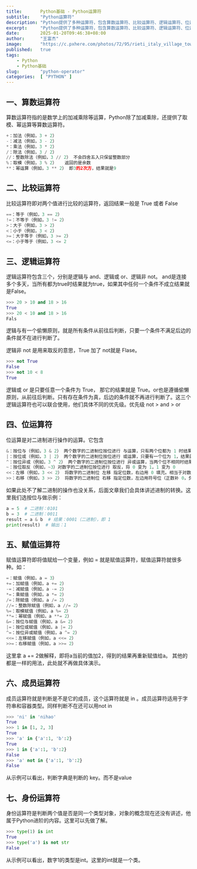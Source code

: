 ```yaml
---
title:       Python基础 - Python运算符
subtitle:    "Python运算符"
description: "Python提供了多种运算符，包含算数运算符、比较运算符、逻辑运算符、位运算符、赋值运算符、成员运算符、身份运算符。通过这些运算符可以完成各种复杂的运算"
excerpt:     "Python提供了多种运算符，包含算数运算符、比较运算符、逻辑运算符、位运算符、赋值运算符、成员运算符、身份运算符。通过这些运算符可以完成各种复杂的运算"
date:        2025-01-20T09:46:38+08:00
author:      "王富杰"
image:       "https://c.pxhere.com/photos/72/95/rieti_italy_village_town_buildings_architecture_sky_clouds-1129514.jpg!d"
published:   true
tags:
    - Python
    - Python基础
slug:        "python-operator"
categories:  [ "PYTHON" ]
---
```


## 一、算数运算符
算数运算符指的是数学上的加减乘除等运算，Python除了加减乘除，还提供了取模、幂运算等算数运算符。
```python
+：加法（例如，3 + 2）
-：减法（例如，3 - 2）
*：乘法（例如，3 * 2）
/：除法（例如，3 / 2）
//：整数除法（例如，3 // 2） 不会四舍五入只保留整数部分
%：取模（例如，3 % 2）   返回的是余数
**：幂运算（例如，3 ** 2） 即3的2次方，结果就是9
```

## 二、比较运算符
比较运算符即对两个值进行比较的运算符，返回结果一般是 True 或者 False
```python
==：等于（例如，3 == 2）
!=：不等于（例如，3 != 2）
>：大于（例如，3 > 2）
<：小于（例如，3 < 2）
>=：大于等于（例如，3 >= 2）
<=：小于等于（例如，3 <= 2
```

## 三、逻辑运算符
逻辑运算符包含三个，分别是逻辑与 and、逻辑或 or、逻辑非 not。  and是连接多个多天，当所有都为true时结果就为true，如果其中任何一个条件不成立结果就是False。
```python
>>> 20 > 10 and 18 > 16
True
>>> 20 < 10 and 18 > 16
Fals
```
逻辑与有一个偷懒原则，就是所有条件从前往后判断，只要一个条件不满足后边的条件就不在进行判断了。

逻辑非 not 是用来取反的意思，True 加了 not就是 Flase。
```python
>>> not True
False
>>> not 10 < 8
True
```
逻辑或 or 是只要任意一个条件为 True， 那它的结果就是 True。or也是遵循偷懒原则，从前往后判断。只有存在条件为真，后边的条件就不再进行判断了。这三个逻辑运算符也可以联合使用，他们具体不同的优先级。优先级 not > and > or

## 四、位运算符
位运算是对二进制进行操作的运算。它包含
```python
&：按位与（例如，3 & 2） 两个数字的二进制位按位进行 与运算，只有两个位都为 1 时结果才为 1，否则为 0
|：按位或（例如，3 | 2） 两个数字的二进制位按位进行 或运算，只要有一个位为 1，结果就为 1
^：按位异或（例如，3 ^ 2） 两个数字的二进制位按位进行 异或运算，当两个位不相同时结果为 1，相同时结果为 0
~：按位取反（例如，~3）对数字的二进制位按位进行 取反，将 0 变为 1，1 变为 0
<<：左移（例如，3 << 2） 将数字的二进制位 左移 指定位数，右边用 0 填充。相当于对数字乘以2的n次方
>>：右移（例如，3 >> 2） 将数字的二进制位 右移 指定位数，左边用符号位（正数补 0，负数补 1）填充。相当于对数字整除2的n次方
```
如果此处不了解二进制的操作也没关系，后面文章我们会具体讲述进制的转换。这里我们选按位与做示例：
```python
a = 5  # 二进制：0101
b = 3  # 二进制：0011
result = a & b  # 结果：0001（二进制），即 1
print(result)  # 输出：1
```


## 五、赋值运算符
赋值运算符即将值赋给一个变量，例如 = 就是赋值运算符，赋值运算符就很多种。如：
```python
=：赋值（例如，a = 3）
+=：加赋值（例如，a += 2）
-=：减赋值（例如，a -= 2）
*=：乘赋值（例如，a *= 2）
/=：除赋值（例如，a /= 2）
//=：整数除赋值（例如，a //= 2）
%=：取模赋值（例如，a %= 2）
**=：幂赋值（例如，a **= 2）
&=：按位与赋值（例如，a &= 2）
|=：按位或赋值（例如，a |= 2）
^=：按位异或赋值（例如，a ^= 2）
<<=：左移赋值（例如，a <<= 2）
>>=：右移赋值（例如，a >>= 2）
```
这里拿 a += 2做解释，即将a当前的值加2，得到的结果再重新赋值给a。 其他的都是一样的用法，此处就不再做具体演示。

## 六、成员运算符
成员运算符就是判断是不是它的成员，这个运算符就是 in 。成员运算符适用于字符串和容器类型。同样判断不在还可以用not in
```python
>>> 'ni' in 'nihao'
True
>>> 1 in [1, 2, 3]
True
>>> 'a' in {'a':1, 'b':2}
True
>>> 1 in {'a':1, 'b':2}
False
>>> 'a' not in {'a':1, 'b':2}
False
```
从示例可以看出，判断字典是判断的 key。而不是value

## 七、身份运算符
身份运算符是判断两个值是否是同一个类型对象，对象的概念现在还没有讲述，他属于Python进阶的内容。这里可以先做了解。
```python
>>> type(1) is int
True
>>> type('a') is not str
False
```
从示例可以看出，数字1的类型是int。这里的int就是一个类。